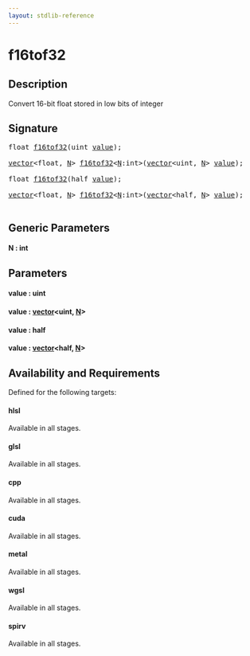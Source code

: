 ```yaml
---
layout: stdlib-reference
---
```


# f16tof32

## Description

Convert 16-bit float stored in low bits of integer




## Signature 

<pre>
<span class="code_keyword">float</span> <a href="f16tof32">f16tof32</a>(<span class="code_keyword">uint</span> <a href="f16tof32#decl-value" class="code_param">value</a>);

<a href="../types/vector/index" class="code_type">vector</a>&lt;<span class="code_keyword">float</span>, <a href="f16tof32#decl-N" class="code_var">N</a>&gt; <a href="f16tof32">f16tof32</a>&lt;<a href="f16tof32#decl-N" class="code_var">N</a>:<span class="code_keyword">int</span>&gt;(<a href="../types/vector/index" class="code_type">vector</a>&lt;<span class="code_keyword">uint</span>, <a href="f16tof32#decl-N" class="code_var">N</a>&gt; <a href="f16tof32#decl-value" class="code_param">value</a>);

<span class="code_keyword">float</span> <a href="f16tof32">f16tof32</a>(<span class="code_keyword">half</span> <a href="f16tof32#decl-value" class="code_param">value</a>);

<a href="../types/vector/index" class="code_type">vector</a>&lt;<span class="code_keyword">float</span>, <a href="f16tof32#decl-N" class="code_var">N</a>&gt; <a href="f16tof32">f16tof32</a>&lt;<a href="f16tof32#decl-N" class="code_var">N</a>:<span class="code_keyword">int</span>&gt;(<a href="../types/vector/index" class="code_type">vector</a>&lt;<span class="code_keyword">half</span>, <a href="f16tof32#decl-N" class="code_var">N</a>&gt; <a href="f16tof32#decl-value" class="code_param">value</a>);

</pre>

## Generic Parameters

####  <a id="decl-N"></a>N  : int

## Parameters

####  <a id="decl-value"></a>value  : uint
####  <a id="decl-value"></a>value  : [vector](../types/vector/index)\<uint, [N](../types/vector/index#decl-N)\>
####  <a id="decl-value"></a>value  : half
####  <a id="decl-value"></a>value  : [vector](../types/vector/index)\<half, [N](../types/vector/index#decl-N)\>

## Availability and Requirements

Defined for the following targets:

#### hlsl
Available in all stages.

#### glsl
Available in all stages.

#### cpp
Available in all stages.

#### cuda
Available in all stages.

#### metal
Available in all stages.

#### wgsl
Available in all stages.

#### spirv
Available in all stages.



